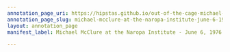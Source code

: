 ```yaml
---
annotation_page_uri: https://hipstas.github.io/out-of-the-cage-michael-mcclure-and-the-digital-lyric-archive/annotations/michael-mcclure-at-the-naropa-institute-june-6-1976-canvas-1-mcclure-speaking.json
annotation_page_slug: michael-mcclure-at-the-naropa-institute-june-6-1976-canvas-1-mcclure-speaking
layout: annotation_page
manifest_label: Michael McClure at the Naropa Institute - June 6, 1976

---
```

